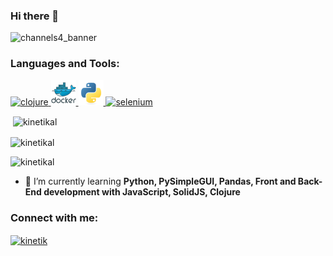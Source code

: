 ### Hi there 👋

<!--
**Kinetikal/Kinetikal** is a ✨ _special_ ✨ repository because its `README.md` (this file) appears on your GitHub profile.

Here are some ideas to get you started:

- 🔭 I’m currently working on ...
- 🌱 I’m currently learning ...
- 👯 I’m looking to collaborate on ...
- 🤔 I’m looking for help with ...
- 💬 Ask me about ...
- 📫 How to reach me: ...
- 😄 Pronouns: ...
- ⚡ Fun fact: ...
-->
![channels4_banner](https://user-images.githubusercontent.com/93329694/235242511-cfa9aa6f-35af-4c18-864d-2fdd207abf4c.jpg)

<h3 align="left">Languages and Tools:</h3>
<p align="left"> <a href="https://clojure.org/" target="_blank" rel="noreferrer"> <img src="https://upload.wikimedia.org/wikipedia/commons/5/5d/Clojure_logo.svg" alt="clojure" width="40" height="40"/> </a> <a href="https://www.docker.com/" target="_blank" rel="noreferrer"> <img src="https://raw.githubusercontent.com/devicons/devicon/master/icons/docker/docker-original-wordmark.svg" alt="docker" width="40" height="40"/> </a> <a href="https://www.python.org" target="_blank" rel="noreferrer"> <img src="https://raw.githubusercontent.com/devicons/devicon/master/icons/python/python-original.svg" alt="python" width="40" height="40"/> </a> <a href="https://www.selenium.dev" target="_blank" rel="noreferrer"> <img src="https://raw.githubusercontent.com/detain/svg-logos/780f25886640cef088af994181646db2f6b1a3f8/svg/selenium-logo.svg" alt="selenium" width="40" height="40"/> </a> </p>

<p>&nbsp;<img align="center" src="https://github-readme-stats.vercel.app/api?username=kinetikal&show_icons=true&locale=en" alt="kinetikal" /></p>

<p><img align="center" src="https://github-readme-streak-stats.herokuapp.com/?user=kinetikal&" alt="kinetikal" /></p>

<p align="left"> <img src="https://komarev.com/ghpvc/?username=kinetikal&label=Profile%20views&color=0e75b6&style=flat" alt="kinetikal" /> </p>

- 🌱 I’m currently learning **Python, PySimpleGUI, Pandas, Front and Back-End development with JavaScript, SolidJS, Clojure**

<h3 align="left">Connect with me:</h3>
<p align="left">
<a href="https://www.youtube.com/channel/UCPB5GHL2DLs9EOkvx7s2f5g" target="blank"><img align="center" src="https://raw.githubusercontent.com/rahuldkjain/github-profile-readme-generator/master/src/images/icons/Social/youtube.svg" alt="kinetik" height="30" width="40" /></a>
</p>
